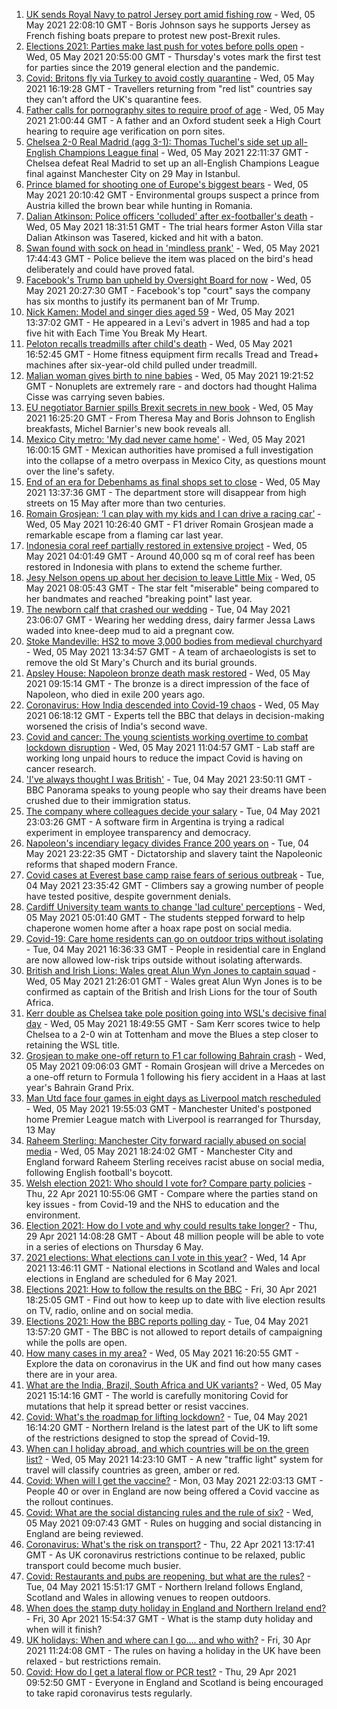 1. [UK sends Royal Navy to patrol Jersey port amid fishing row](https://www.bbc.co.uk/news/uk-57003069) - Wed, 05 May 2021 22:08:10 GMT - Boris Johnson says he supports Jersey as French fishing boats prepare to protest new post-Brexit rules.
2. [Elections 2021: Parties make last push for votes before polls open](https://www.bbc.co.uk/news/uk-57003482) - Wed, 05 May 2021 20:55:00 GMT - Thursday's votes mark the first test for parties since the 2019 general election and the pandemic.
3. [Covid: Britons fly via Turkey to avoid costly quarantine](https://www.bbc.co.uk/news/uk-56984057) - Wed, 05 May 2021 16:19:28 GMT - Travellers returning from "red list" countries say they can't afford the UK's quarantine fees.
4. [Father calls for pornography sites to require proof of age](https://www.bbc.co.uk/news/education-56993735) - Wed, 05 May 2021 21:00:44 GMT - A father and an Oxford student seek a High Court hearing to require age verification on porn sites.
5. [Chelsea 2-0 Real Madrid (agg 3-1): Thomas Tuchel's side set up all-English Champions League final](https://www.bbc.co.uk/sport/football/56985477) - Wed, 05 May 2021 22:11:37 GMT - Chelsea defeat Real Madrid to set up an all-English Champions League final against Manchester City on 29 May in Istanbul.
6. [Prince blamed for shooting one of Europe's biggest bears](https://www.bbc.co.uk/news/world-europe-56991543) - Wed, 05 May 2021 20:10:42 GMT - Environmental groups suspect a prince from Austria killed the brown bear while hunting in Romania.
7. [Dalian Atkinson: Police officers 'colluded' after ex-footballer's death](https://www.bbc.co.uk/news/uk-england-shropshire-56995413) - Wed, 05 May 2021 18:31:51 GMT - The trial hears former Aston Villa star Dalian Atkinson was Tasered, kicked and hit with a baton.
8. [Swan found with sock on head in 'mindless prank'](https://www.bbc.co.uk/news/uk-england-lincolnshire-56995224) - Wed, 05 May 2021 17:44:43 GMT - Police believe the item was placed on the bird's head deliberately and could have proved fatal.
9. [Facebook's Trump ban upheld by Oversight Board for now](https://www.bbc.co.uk/news/technology-56985583) - Wed, 05 May 2021 20:27:30 GMT - Facebook's top "court" says the company has six months to justify its permanent ban of Mr Trump.
10. [Nick Kamen: Model and singer dies aged 59](https://www.bbc.co.uk/news/entertainment-arts-56991728) - Wed, 05 May 2021 13:37:02 GMT - He appeared in a Levi's advert in 1985 and had a top five hit with Each Time You Break My Heart.
11. [Peloton recalls treadmills after child's death](https://www.bbc.co.uk/news/business-56993894) - Wed, 05 May 2021 16:52:45 GMT - Home fitness equipment firm recalls Tread and Tread+ machines after six-year-old child pulled under treadmill.
12. [Malian woman gives birth to nine babies](https://www.bbc.co.uk/news/world-africa-56994408) - Wed, 05 May 2021 19:21:52 GMT - Nonuplets are extremely rare - and doctors had thought Halima Cisse was carrying seven babies.
13. [EU negotiator Barnier spills Brexit secrets in new book](https://www.bbc.co.uk/news/world-europe-56996547) - Wed, 05 May 2021 16:25:20 GMT - From Theresa May and Boris Johnson to English breakfasts, Michel Barnier's new book reveals all.
14. [Mexico City metro: 'My dad never came home'](https://www.bbc.co.uk/news/world-57002020) - Wed, 05 May 2021 16:00:15 GMT - Mexican authorities have promised a full investigation into the collapse of a metro overpass in Mexico City, as questions mount over the line's safety.
15. [End of an era for Debenhams as final shops set to close](https://www.bbc.co.uk/news/business-56993816) - Wed, 05 May 2021 13:37:36 GMT - The department store will disappear from high streets on 15 May after more than two centuries.
16. [Romain Grosjean: ‘I can play with my kids and I can drive a racing car’](https://www.bbc.co.uk/sport/av/formula1/56995622) - Wed, 05 May 2021 10:26:40 GMT - F1 driver Romain Grosjean made a remarkable escape from a flaming car last year.
17. [Indonesia coral reef partially restored in extensive project](https://www.bbc.co.uk/news/science-environment-56985594) - Wed, 05 May 2021 04:01:49 GMT - Around 40,000 sq m of coral reef has been restored in Indonesia with plans to extend the scheme further.
18. [Jesy Nelson opens up about her decision to leave Little Mix](https://www.bbc.co.uk/news/entertainment-arts-56992706) - Wed, 05 May 2021 08:05:43 GMT - The star felt "miserable" being compared to her bandmates and reached "breaking point" last year.
19. [The newborn calf that crashed our wedding](https://www.bbc.co.uk/news/world-australia-56976291) - Tue, 04 May 2021 23:06:07 GMT - Wearing her wedding dress, dairy farmer Jessa Laws waded into knee-deep mud to aid a pregnant cow.
20. [Stoke Mandeville: HS2 to move 3,000 bodies from medieval churchyard](https://www.bbc.co.uk/news/uk-england-beds-bucks-herts-56981338) - Wed, 05 May 2021 13:34:57 GMT - A team of archaeologists is set to remove the old St Mary's Church and its burial grounds.
21. [Apsley House: Napoleon bronze death mask restored](https://www.bbc.co.uk/news/uk-england-london-56984562) - Wed, 05 May 2021 09:15:14 GMT - The bronze is a direct impression of the face of Napoleon, who died in exile 200 years ago.
22. [Coronavirus: How India descended into Covid-19 chaos](https://www.bbc.co.uk/news/world-asia-india-56977653) - Wed, 05 May 2021 06:18:12 GMT - Experts tell the BBC that delays in decision-making worsened the crisis of India's second wave.
23. [Covid and cancer: The young scientists working overtime to combat lockdown disruption](https://www.bbc.co.uk/news/newsbeat-56821532) - Wed, 05 May 2021 11:04:57 GMT - Lab staff are working long unpaid hours to reduce the impact Covid is having on cancer research.
24. ['I've always thought I was British'](https://www.bbc.co.uk/news/uk-56984268) - Tue, 04 May 2021 23:50:11 GMT - BBC Panorama speaks to young people who say their dreams have been crushed due to their immigration status.
25. [The company where colleagues decide your salary](https://www.bbc.co.uk/news/business-56915767) - Tue, 04 May 2021 23:03:26 GMT - A software firm in Argentina is trying a radical experiment in employee transparency and democracy.
26. [Napoleon's incendiary legacy divides France 200 years on](https://www.bbc.co.uk/news/world-europe-56977769) - Tue, 04 May 2021 23:22:35 GMT - Dictatorship and slavery taint the Napoleonic reforms that shaped modern France.
27. [Covid cases at Everest base camp raise fears of serious outbreak](https://www.bbc.co.uk/news/world-asia-56984320) - Tue, 04 May 2021 23:35:42 GMT - Climbers say a growing number of people have tested positive, despite government denials.
28. [Cardiff University team wants to change 'lad culture' perceptions](https://www.bbc.co.uk/news/uk-wales-56933984) - Wed, 05 May 2021 05:01:40 GMT - The students stepped forward to help chaperone women home after a hoax rape post on social media.
29. [Covid-19: Care home residents can go on outdoor trips without isolating](https://www.bbc.co.uk/news/uk-56977779) - Tue, 04 May 2021 16:36:33 GMT - People in residential care in England are now allowed low-risk trips outside without isolating afterwards.
30. [British and Irish Lions: Wales great Alun Wyn Jones to captain squad](https://www.bbc.co.uk/sport/rugby-union/57004215) - Wed, 05 May 2021 21:26:01 GMT - Wales great Alun Wyn Jones is to be confirmed as captain of the British and Irish Lions for the tour of South Africa.
31. [Kerr double as Chelsea take pole position going into WSL's decisive final day](https://www.bbc.co.uk/sport/football/56910717) - Wed, 05 May 2021 18:49:55 GMT - Sam Kerr scores twice to help Chelsea to a 2-0 win at Tottenham and move the Blues a step closer to retaining the WSL title.
32. [Grosjean to make one-off return to F1 car following Bahrain crash](https://www.bbc.co.uk/sport/formula1/56993145) - Wed, 05 May 2021 09:06:03 GMT - Romain Grosjean will drive a Mercedes on a one-off return to Formula 1 following his fiery accident in a Haas at last year's Bahrain Grand Prix.
33. [Man Utd face four games in eight days as Liverpool match rescheduled](https://www.bbc.co.uk/sport/football/57000718) - Wed, 05 May 2021 19:55:03 GMT - Manchester United's postponed home Premier League match with Liverpool is rearranged for Thursday, 13 May
34. [Raheem Sterling: Manchester City forward racially abused on social media](https://www.bbc.co.uk/sport/football/57003222) - Wed, 05 May 2021 18:24:02 GMT - Manchester City and England forward Raheem Sterling receives racist abuse on social media, following English football's boycott.
35. [Welsh election 2021: Who should I vote for? Compare party policies](https://www.bbc.co.uk/news/uk-wales-politics-56499726) - Thu, 22 Apr 2021 10:55:06 GMT - Compare where the parties stand on key issues - from Covid-19 and the NHS to education and the environment.
36. [Election 2021: How do I vote and why could results take longer?](https://www.bbc.co.uk/news/uk-politics-56581106) - Thu, 29 Apr 2021 14:08:28 GMT - About 48 million people will be able to vote in a series of elections on Thursday 6 May.
37. [2021 elections: What elections can I vote in this year?](https://www.bbc.co.uk/news/56129210) - Wed, 14 Apr 2021 13:46:11 GMT - National elections in Scotland and Wales and local elections in England are scheduled for 6 May 2021.
38. [Elections 2021: How to follow the results on the BBC](https://www.bbc.co.uk/news/uk-politics-56930132) - Fri, 30 Apr 2021 18:25:05 GMT - Find out how to keep up to date with live election results on TV, radio, online and on social media.
39. [Elections 2021: How the BBC reports polling day](https://www.bbc.co.uk/news/uk-politics-48124106) - Tue, 04 May 2021 13:57:20 GMT - The BBC is not allowed to report details of campaigning while the polls are open.
40. [How many cases in my area?](https://www.bbc.co.uk/news/uk-51768274) - Wed, 05 May 2021 16:20:55 GMT - Explore the data on coronavirus in the UK and find out how many cases there are in your area.
41. [What are the India, Brazil, South Africa and UK variants?](https://www.bbc.co.uk/news/health-55659820) - Wed, 05 May 2021 15:14:16 GMT - The world is carefully monitoring Covid for mutations that help it spread better or resist vaccines.
42. [Covid: What's the roadmap for lifting lockdown?](https://www.bbc.co.uk/news/explainers-52530518) - Tue, 04 May 2021 16:14:20 GMT - Northern Ireland is the latest part of the UK to lift some of the restrictions designed to stop the spread of Covid-19.
43. [When can I holiday abroad, and which countries will be on the green list?](https://www.bbc.co.uk/news/explainers-52544307) - Wed, 05 May 2021 14:23:10 GMT - A new "traffic light" system for travel will classify countries as green, amber or red.
44. [Covid: When will I get the vaccine?](https://www.bbc.co.uk/news/health-55045639) - Mon, 03 May 2021 22:03:13 GMT - People 40 or over in England are now being offered a Covid vaccine as the rollout continues.
45. [Covid: What are the social distancing rules and the rule of six?](https://www.bbc.co.uk/news/uk-51506729) - Wed, 05 May 2021 09:07:43 GMT - Rules on hugging and social distancing in England are being reviewed.
46. [Coronavirus: What's the risk on transport?](https://www.bbc.co.uk/news/health-51736185) - Thu, 22 Apr 2021 13:17:41 GMT - As UK coronavirus restrictions continue to be relaxed, public transport could become much busier.
47. [Covid: Restaurants and pubs are reopening, but what are the rules?](https://www.bbc.co.uk/news/business-52977388) - Tue, 04 May 2021 15:51:17 GMT - Northern Ireland follows England, Scotland and Wales in allowing venues to reopen outdoors.
48. [When does the stamp duty holiday in England and Northern Ireland end?](https://www.bbc.co.uk/news/business-53319433) - Fri, 30 Apr 2021 15:54:37 GMT - What is the stamp duty holiday and when will it finish?
49. [UK holidays: When and where can I go.... and who with?](https://www.bbc.co.uk/news/explainers-52646738) - Fri, 30 Apr 2021 11:24:08 GMT - The rules on having a holiday in the UK have been relaxed - but restrictions remain.
50. [Covid: How do I get a lateral flow or PCR test?](https://www.bbc.co.uk/news/health-51943612) - Thu, 29 Apr 2021 09:52:50 GMT - Everyone in England and Scotland is being encouraged to take rapid coronavirus tests regularly.

